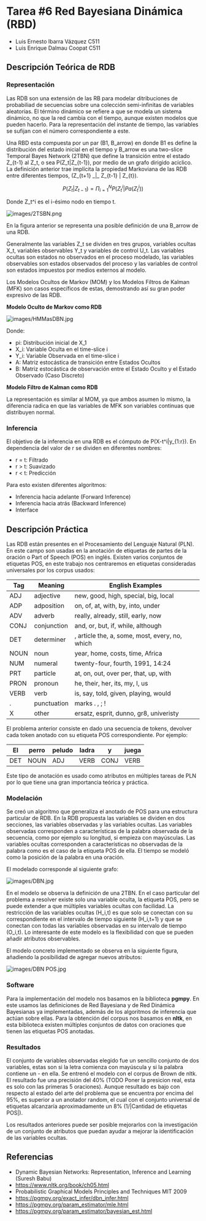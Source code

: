 # Tarea #6 Red Bayesiana Dinámica (RBD)

- Luis Ernesto Ibarra Vázquez C511
- Luis Enrique Dalmau Coopat C511

## Descripción Teórica de RDB

### Representación

Las RDB son una extensión de las RB para modelar ditribuciones de probabiliad de secuencias sobre una colección semi-infinitas de variables aleatorias. El término dinámico se refiere a que se modela un sistema dinámico, no que la red cambia con el tiempo, aunque existen modelos que pueden hacerlo. Para la representación del instante de tiempo, las variables se sufijan con el número correspondiente a este.

Una RBD esta compuesta por un par (B1, B_arrow) en donde B1 es define la distribución del estado inicial en el tiempo y B_arrow es una two-slice Temporal Bayes Network (2TBN) que define la transición entre el estado Z\_{t-1} al Z_t, o sea P(Z_t|Z\_{t-1}), por medio de un grafo dirigido acíclico. La definición anterior trae implícita la propiedad Markoviana de las RDB entre diferentes tiempos, (Z\_{t+1} \_|\_ Z\_{t-1} | Z_{t}).

$$
P(Z_t|Z_{t-1}) = \Pi_{i=1}^{N} P(Z_t^i|Pa(Z^i_t))
$$

Donde Z_t^i es el i-ésimo nodo en tiempo t.

![images/2TSBN.png](images/2TSBN.png)

En la figura anterior se representa una posible definición de una B_arrow de una RDB.

Generalmente las variables Z_t se dividen en tres grupos, variables ocultas X_t, variables observables Y_t y variables de control U_t. Las variables ocultas son estados no observados en el proceso modelado, las variables observables son estados observados del proceso y las variables de control son estados impuestos por medios externos al modelo.

Los Modelos Ocultos de Markov (MOM) y los Modelos Filtros de Kalman (MFK) son casos específicos de estas, demostrando así su gran poder expresivo de las RDB.

**Modelo Oculto de Markov como RDB**

![images/HMMasDBN.jpg](images/HMMasDBN.jpg)

Donde:
- pi: Distribución inicial de X_1
- X_i: Variable Oculta en el time-slice i
- Y_i: Variable Observada en el time-slice i
- A: Matriz estocástica de transición entre Estados Ocultos
- B: Matriz estocástica de observación entre el Estado Oculto y el Estado Observado (Caso Discreto)

**Modelo Filtro de Kalman como RDB**

La representación es similar al MOM, ya que ambos asumen lo mismo, la diferencia radica en que las variables de MFK son variables continuas que distribuyen normal.

### Inferencia

El objetivo de la inferencia en una RDB es el cómputo de P(X-t^i|y_{1:r}). En dependencia del valor de r se dividen en diferentes nombres:

- r = t: Filtrado
- r > t: Suavizado
- r < t: Predicción

Para esto existen diferentes algoritmos:

- Inferencia hacia adelante (Forward Inference)
- Inferencia hacia atrás (Backward Inference)
- Interface

## Descripción Práctica

Las RDB están presentes en el Procesamiento del Lenguaje Natural (PLN). En este campo son usadas en la anotación de etiquetas de partes de la oración o Part of Speech (POS) en inglés. Existen varios conjuntos de etiquetas POS, en este trabajo nos centraremos en etiquetas consideradas universales por los corpus usados:

| Tag  |	Meaning  |	English Examples |
| ---  | ---         | ---      |
| ADJ |	adjective |	new, good, high, special, big, local |
| ADP |	adposition |	on, of, at, with, by, into, under |
| ADV |	adverb |	really, already, still, early, now |
| CONJ |	conjunction |	and, or, but, if, while, although |
| DET |	determiner |, article	the, a, some, most, every, no, which |
| NOUN |	noun |	year, home, costs, time, Africa |
| NUM |	numeral |	twenty-four, fourth, 1991, 14:24 |
| PRT |	particle |	at, on, out, over per, that, up, with |
| PRON |	pronoun |	he, their, her, its, my, I, us |
| VERB |	verb |	is, say, told, given, playing, would |
| . |	punctuation | marks	. , ; ! |
| X |	other |	ersatz, esprit, dunno, gr8, univeristy |

El problema anterior consiste en dado una secuencia de tokens, devolver cada token anotado con su etiqueta POS correspondiente. Por ejemplo:

| El  | perro | peludo | ladra | y | juega |
| --- | ---   | ---    | ---   |---| ---   |
| DET | NOUN  | ADJ    | VERB  |CONJ | VERB |

Este tipo de anotación es usado como atributos en múltiples tareas de PLN por lo que tiene una gran importancia teórica y práctica.

### Modelación

Se creó un algoritmo que generaliza el anotado de POS para una estructura particular de RDB. En la RDB propuesta las variables se dividen en dos secciones, las variables observadas y las variables ocultas. Las variables observadas corresponden a características de la palabra observada de la secuencia, como por ejemplo su longitud, si empieza con mayúsculas. Las variables ocultas corresponden a características no observadas de la palabra como es el caso de la etiqueta POS de ella. El tiempo se modeló como la posición de la palabra en una oración.

El modelado corresponde al siguiente grafo:

![images/DBN.jpg](images/DBN.jpg)

En el modelo se observa la definición de una 2TBN. En el caso particular del problema a resolver existe solo una variable oculta, la etiqueta POS, pero se puede extender a que múltiples variables ocultas con facilidad. La restricción de las variables ocultas (H_i,t) es que solo se conectan con su correspondiente en el intervalo de tiempo siguiente (H_i,t+1) y que se conectan con todas las variables observadas en su intervalo de tiempo (O_i,t). Lo interesante de este modelo es la flexibilidad con que se pueden añadir atributos observables.

El modelo concreto implementado se observa en la siguiente figura, añadiendo la posibilidad de agregar nuevos atributos:

![images/DBN POS.jpg](images/DBN_POS.jpg)

### Software

Para la implementación del modelo nos basamos en la biblioteca **pgmpy**. En este usamos las definiciones de Red Bayesiana y de Red Dinámica Bayesianas ya implementadas, además de los algoritmos de inferencia que actúan sobre ellas. Para la obtención del corpus nos basamos en **nltk**, en esta biblioteca existen múltiples conjuntos de datos con oraciones que tienen las etiquetas POS anotadas. 

### Resultados

El conjunto de variables observadas elegido fue un sencillo conjunto de dos variables, estas son si la letra comienza con mayúscula y si la palabra contiene un - en ella. Se entrenó el modelo con el corpus de Brown de nltk. El resultado fue una precisión del 40% (TODO Poner la presicion real, esta es solo con las primeras 5 oraciones). Aunque resultado es bajo con respecto al estado del arte del problema que se encuentra por encima del 95%, es superior a un anotador random, el cual con el conjunto universal de etiquetas alcanzaría aproximadamente un 8% (1/|Cantidad de etiquetas POS|).

Los resultados anteriores puede ser posible mejorarlos con la investigación de un conjunto de atributos que puedan ayudar a mejorar la identificación de las variables ocultas.

## Referencias

- Dynamic Bayesian Networks: Representation, Inference and Learning (Suresh Babu)
- https://www.nltk.org/book/ch05.html
- Probabilistic Graphical Models Principles and Techniques MIT 2009
- https://pgmpy.org/exact_infer/dbn_infer.html
- https://pgmpy.org/param_estimator/mle.html
- https://pgmpy.org/param_estimator/bayesian_est.html